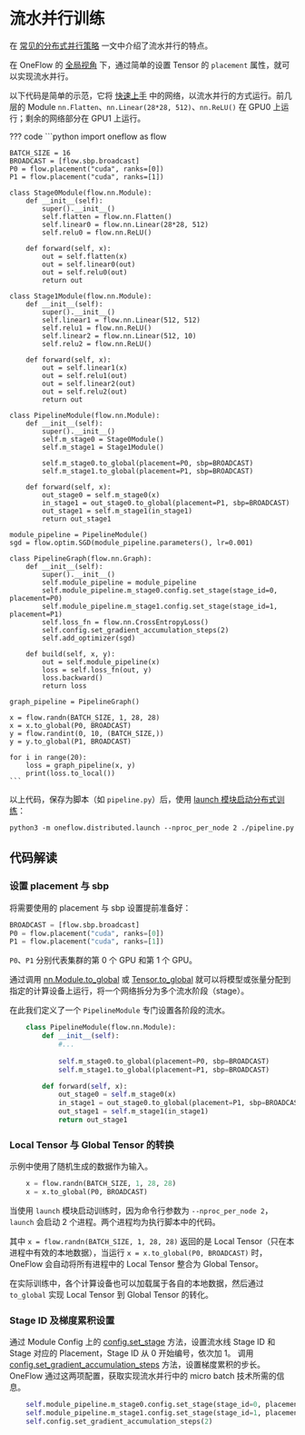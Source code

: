 # 流水并行训练

在 [常见的分布式并行策略](./01_introduction.md) 一文中介绍了流水并行的特点。

在 OneFlow 的 [全局视角](./03_consistent_tensor.md) 下，通过简单的设置 Tensor 的 `placement` 属性，就可以实现流水并行。

以下代码是简单的示范，它将 [快速上手](../basics/01_quickstart.md) 中的网络，以流水并行的方式运行。前几层的 Module `nn.Flatten`、`nn.Linear(28*28, 512)`、`nn.ReLU()` 在 GPU0 上运行；剩余的网络部分在 GPU1 上运行。

??? code
    ```python
    import oneflow as flow

    BATCH_SIZE = 16
    BROADCAST = [flow.sbp.broadcast]
    P0 = flow.placement("cuda", ranks=[0])
    P1 = flow.placement("cuda", ranks=[1])

    class Stage0Module(flow.nn.Module):
        def __init__(self):
            super().__init__()
            self.flatten = flow.nn.Flatten()
            self.linear0 = flow.nn.Linear(28*28, 512)
            self.relu0 = flow.nn.ReLU()

        def forward(self, x):
            out = self.flatten(x)
            out = self.linear0(out)
            out = self.relu0(out)
            return out

    class Stage1Module(flow.nn.Module):
        def __init__(self):
            super().__init__()
            self.linear1 = flow.nn.Linear(512, 512)
            self.relu1 = flow.nn.ReLU()
            self.linear2 = flow.nn.Linear(512, 10)
            self.relu2 = flow.nn.ReLU()

        def forward(self, x):
            out = self.linear1(x)
            out = self.relu1(out)
            out = self.linear2(out)
            out = self.relu2(out)
            return out

    class PipelineModule(flow.nn.Module):
        def __init__(self):
            super().__init__()
            self.m_stage0 = Stage0Module()
            self.m_stage1 = Stage1Module()

            self.m_stage0.to_global(placement=P0, sbp=BROADCAST)
            self.m_stage1.to_global(placement=P1, sbp=BROADCAST)

        def forward(self, x):
            out_stage0 = self.m_stage0(x)
            in_stage1 = out_stage0.to_global(placement=P1, sbp=BROADCAST)
            out_stage1 = self.m_stage1(in_stage1)
            return out_stage1

    module_pipeline = PipelineModule()
    sgd = flow.optim.SGD(module_pipeline.parameters(), lr=0.001)

    class PipelineGraph(flow.nn.Graph):
        def __init__(self):
            super().__init__()
            self.module_pipeline = module_pipeline
            self.module_pipeline.m_stage0.config.set_stage(stage_id=0, placement=P0)
            self.module_pipeline.m_stage1.config.set_stage(stage_id=1, placement=P1)
            self.loss_fn = flow.nn.CrossEntropyLoss()
            self.config.set_gradient_accumulation_steps(2)
            self.add_optimizer(sgd)

        def build(self, x, y):
            out = self.module_pipeline(x)
            loss = self.loss_fn(out, y)
            loss.backward()
            return loss

    graph_pipeline = PipelineGraph()

    x = flow.randn(BATCH_SIZE, 1, 28, 28)
    x = x.to_global(P0, BROADCAST)
    y = flow.randint(0, 10, (BATCH_SIZE,))
    y = y.to_global(P1, BROADCAST)

    for i in range(20):
        loss = graph_pipeline(x, y)
        print(loss.to_local())
    ```

以上代码，保存为脚本（如 `pipeline.py`）后，使用 [launch 模块启动分布式训练](./04_launch.md)：

```shell
python3 -m oneflow.distributed.launch --nproc_per_node 2 ./pipeline.py
```

## 代码解读
### 设置 placement 与 sbp

将需要使用的 placement 与 sbp 设置提前准备好：

```python
BROADCAST = [flow.sbp.broadcast]
P0 = flow.placement("cuda", ranks=[0])
P1 = flow.placement("cuda", ranks=[1])
```

`P0`、`P1` 分别代表集群的第 0 个 GPU 和第 1 个 GPU。

通过调用 [nn.Module.to_global](https://oneflow.readthedocs.io/en/v0.8.1/generated/oneflow.nn.Module.html?highlight=nn.Module) 或 [Tensor.to_global](https://oneflow.readthedocs.io/en/master/tensor.html?highlight=to_global#oneflow.Tensor.to_global) 就可以将模型或张量分配到指定的计算设备上运行，将一个网络拆分为多个流水阶段（stage）。

在此我们定义了一个 `PipelineModule` 专门设置各阶段的流水。

```python
    class PipelineModule(flow.nn.Module):
        def __init__(self):
            #...
            
            self.m_stage0.to_global(placement=P0, sbp=BROADCAST)
            self.m_stage1.to_global(placement=P1, sbp=BROADCAST)

        def forward(self, x):
            out_stage0 = self.m_stage0(x)
            in_stage1 = out_stage0.to_global(placement=P1, sbp=BROADCAST)
            out_stage1 = self.m_stage1(in_stage1)
            return out_stage1
```

### Local Tensor 与 Global Tensor 的转换

示例中使用了随机生成的数据作为输入。

```python
    x = flow.randn(BATCH_SIZE, 1, 28, 28)
    x = x.to_global(P0, BROADCAST)
```

当使用 `launch` 模块启动训练时，因为命令行参数为 `--nproc_per_node 2`，`launch` 会启动 2 个进程。两个进程均为执行脚本中的代码。

其中 `x = flow.randn(BATCH_SIZE, 1, 28, 28)` 返回的是 Local Tensor（只在本进程中有效的本地数据），当运行 `x = x.to_global(P0, BROADCAST)` 时，OneFlow 会自动将所有进程中的 Local Tensor 整合为 Global Tensor。

在实际训练中，各个计算设备也可以加载属于各自的本地数据，然后通过 `to_global` 实现 Local Tensor 到 Global Tensor 的转化。

### Stage ID 及梯度累积设置

通过 Module Config 上的 [config.set_stage](https://oneflow.readthedocs.io/en/v0.8.1/generated/oneflow.nn.graph.block_config.BlockConfig.set_stage.html) 方法，设置流水线 Stage ID 和 Stage 对应的 Placement，Stage ID 从 0 开始编号，依次加 1。
调用 [config.set_gradient_accumulation_steps](https://oneflow.readthedocs.io/en/v0.8.1/generated/oneflow.nn.graph.graph_config.GraphConfig.set_gradient_accumulation_steps.html#oneflow.nn.graph.graph_config.GraphConfig.set_gradient_accumulation_steps) 方法，设置梯度累积的步长。
OneFlow 通过这两项配置，获取实现流水并行中的 micro batch 技术所需的信息。

```python
    self.module_pipeline.m_stage0.config.set_stage(stage_id=0, placement=P0)
    self.module_pipeline.m_stage1.config.set_stage(stage_id=1, placement=P1)
    self.config.set_gradient_accumulation_steps(2)
```
